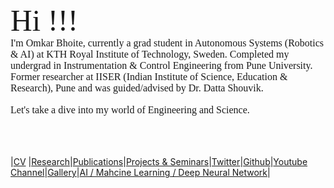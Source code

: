 <html>
<body>
  <font size="50" style="font-family:Montserrat;" >Hi !!!  </font> 
 <br>
<font size="3" style="font-family:Montserrat;" > I'm Omkar Bhoite, currently a grad student in Autonomous Systems (Robotics & AI) at KTH Royal Institute of Technology, Sweden. Completed my undergrad in Instrumentation & Control Engineering from Pune University.  Former researcher at IISER (Indian Institute of Science, Education & Research), Pune and was guided/advised by Dr. Datta Shouvik.</font> <br><br>
<font size="3" style="font-family:Montserrat;" > Let's take a dive into my world of Engineering and Science.</font> <br> <br>
</body>
</html>
<br>
<br>


|[CV](https://github.com/omkarbhoite25/Doc/raw/master/Omkar_CV.pdf) |[Research](r.md)|[Publications](p.md)|[Projects & Seminars](pro.md)|[Twitter](https://twitter.com/Omkar64737805)|[Github](https://github.com/omkarbhoite25)|[Youtube Channel](https://youtu.be/Oq8lbSNIXAg)|[Gallery](g.md)|[AI / Mahcine Learning / Deep Neural Network](ai.md)|


